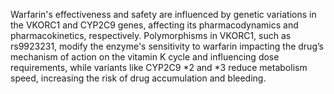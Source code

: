 Warfarin's effectiveness and safety are influenced by genetic variations in the VKORC1 and CYP2C9 genes, affecting its pharmacodynamics and pharmacokinetics, respectively. Polymorphisms in VKORC1, such as rs9923231, modify the enzyme's sensitivity to warfarin impacting the drug’s mechanism of action on the vitamin K cycle and influencing dose requirements, while variants like CYP2C9 *2 and *3 reduce metabolism speed, increasing the risk of drug accumulation and bleeding.